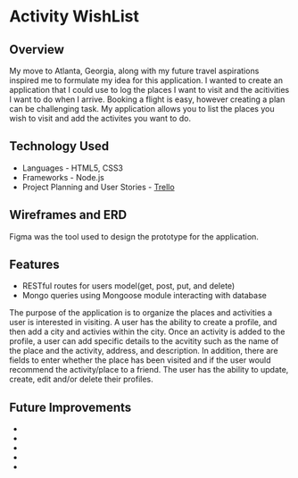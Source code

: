 # Activity WishList

## Overview

My move to Atlanta, Georgia, along with my future travel aspirations inspired me to formulate my idea for this application.  I wanted to create an application that I could use to log the places I want to visit and the acitivities I want to do when I arrive. Booking a flight is easy, however creating a plan can be challenging task.  My application allows you to list the places you wish to visit and add the activites you want to do.

## Technology Used

* Languages - HTML5, CSS3
* Frameworks - Node.js
* Project Planning and User Stories  - [Trello](https://trello.com/b/J5TmVQe1/project-2-activity-wishlist)

## Wireframes and ERD

Figma was the tool used to design the prototype for the application.

## Features

* RESTful routes for users model(get, post, put, and delete)
* Mongo queries using Mongoose module interacting with database

The purpose of the application is to organize the places and activities a user is interested in visiting.  A user has the ability to create a profile, and then add a city and activies within the city. Once an activity is added to the profile, a user can add specific details to the acvitity such as the name of the place and the activity, address, and description.  In addition, there are fields to enter whether the place has been visited and if the user would recommend the activity/place to a friend.   The user has the ability to update, create, edit and/or delete their profiles.  

## Future Improvements

*
*
*
*
*